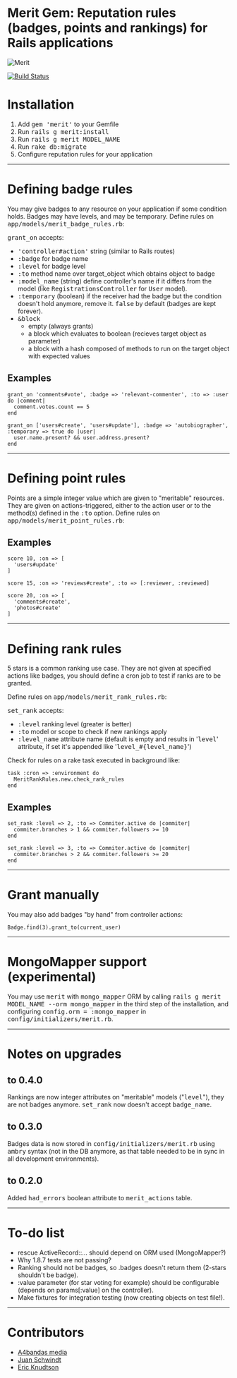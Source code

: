 # Merit Gem: Reputation rules (badges, points and rankings) for Rails applications

![Merit](http://i567.photobucket.com/albums/ss118/DeuceBigglebags/th_nspot26_300.jpg)

[![Build Status](https://secure.travis-ci.org/tute/merit.png?branch=master)](http://travis-ci.org/tute/merit)


# Installation

1. Add <tt>gem 'merit'</tt> to your Gemfile
2. Run <tt>rails g merit:install</tt>
3. Run <tt>rails g merit MODEL_NAME</tt>
4. Run <tt>rake db:migrate</tt>
5. Configure reputation rules for your application

---

# Defining badge rules

You may give badges to any resource on your application if some condition
holds. Badges may have levels, and may be temporary. Define rules on
<tt>app/models/merit_badge_rules.rb</tt>:

<tt>grant_on</tt> accepts:

* <tt>'controller#action'</tt> string (similar to Rails routes)
* <tt>:badge</tt> for badge name
* <tt>:level</tt> for badge level
* <tt>:to</tt> method name over target_object which obtains object to badge
* <tt>:model_name</tt> (string) define controller's name if it differs from
  the model (like <tt>RegistrationsController</tt> for <tt>User</tt> model).
* <tt>:temporary</tt> (boolean) if the receiver had the badge but the
  condition doesn't hold anymore, remove it. <tt>false</tt> by default (badges
  are kept forever).
* <tt>&block</tt>
  * empty (always grants)
  * a block which evaluates to boolean (recieves target object as parameter)
  * a block with a hash composed of methods to run on the target object with
    expected values

## Examples

    grant_on 'comments#vote', :badge => 'relevant-commenter', :to => :user do |comment|
      comment.votes.count == 5
    end

    grant_on ['users#create', 'users#update'], :badge => 'autobiographer', :temporary => true do |user|
      user.name.present? && user.address.present?
    end

---

# Defining point rules

Points are a simple integer value which are given to "meritable" resources.
They are given on actions-triggered, either to the action user or to the
method(s) defined in the <tt>:to</tt> option. Define rules on
<tt>app/models/merit_point_rules.rb</tt>:

## Examples

    score 10, :on => [
      'users#update'
    ]

    score 15, :on => 'reviews#create', :to => [:reviewer, :reviewed]

    score 20, :on => [
      'comments#create',
      'photos#create'
    ]

---

# Defining rank rules

5 stars is a common ranking use case. They are not given at specified actions
like badges, you should define a cron job to test if ranks are to be granted.

Define rules on <tt>app/models/merit_rank_rules.rb</tt>:

<tt>set_rank</tt> accepts:

* <tt>:level</tt> ranking level (greater is better)
* <tt>:to</tt> model or scope to check if new rankings apply
* <tt>:level_name</tt> attribute name (default is empty and results in
  '<tt>level</tt>' attribute, if set it's appended like
  '<tt>level_#{level_name}</tt>')

Check for rules on a rake task executed in background like:

    task :cron => :environment do
      MeritRankRules.new.check_rank_rules
    end


## Examples

    set_rank :level => 2, :to => Commiter.active do |commiter|
      commiter.branches > 1 && commiter.followers >= 10
    end

    set_rank :level => 3, :to => Commiter.active do |commiter|
      commiter.branches > 2 && commiter.followers >= 20
    end

---

# Grant manually

You may also add badges "by hand" from controller actions:

    Badge.find(3).grant_to(current_user)

---

# MongoMapper support (experimental)

You may use <tt>merit</tt> with <tt>mongo_mapper</tt> ORM by calling
<tt>rails g merit MODEL_NAME --orm mongo_mapper</tt> in the third step of the
installation, and configuring <tt>config.orm = :mongo_mapper</tt> in
<tt>config/initializers/merit.rb</tt>.

---

# Notes on upgrades

## to 0.4.0

Rankings are now integer attributes on "meritable" models ("<tt>level</tt>"),
they are not badges anymore. <tt>set_rank</tt> now doesn't accept
<tt>badge_name</tt>.

## to 0.3.0

Badges data is now stored in <tt>config/initializers/merit.rb</tt> using
<tt>ambry</tt> syntax (not in the DB anymore, as that table needed to be in
sync in all development environments).

## to 0.2.0

Added <tt>had_errors</tt> boolean attribute to <tt>merit_actions</tt> table.

---

# To-do list

* rescue ActiveRecord::... should depend on ORM used (MongoMapper?)
* Why 1.8.7 tests are not passing?
* Ranking should not be badges, so .badges doesn't return them (2-stars
  shouldn't be badge).
* :value parameter (for star voting for example) should be configurable
  (depends on params[:value] on the controller).
* Make fixtures for integration testing (now creating objects on test file!).

---

# Contributors

* [A4bandas media](https://github.com/a4bandas)
* [Juan Schwindt](https://github.com/jschwindt)
* [Eric Knudtson](https://github.com/ek)

